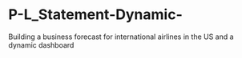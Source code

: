 # P-L_Statement-Dynamic-
Building a business forecast for international airlines in the US and a dynamic dashboard
